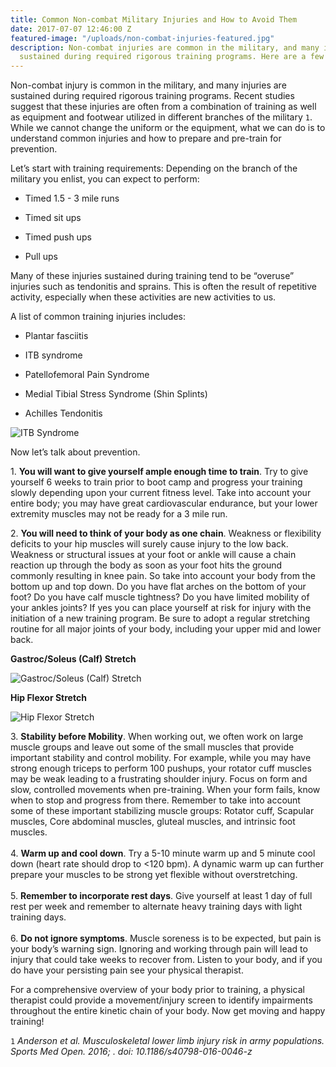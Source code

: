 ```yaml
---
title: Common Non-combat Military Injuries and How to Avoid Them
date: 2017-07-07 12:46:00 Z
featured-image: "/uploads/non-combat-injuries-featured.jpg"
description: Non-combat injuries are common in the military, and many injuries are
  sustained during required rigorous training programs. Here are a few of the oco
---
```


Non-combat injury is common in the military, and many injuries are sustained during required rigorous training programs. Recent studies suggest that these injuries are often from a combination of training as well as equipment and footwear utilized in different branches of the military `1`. While we cannot change the uniform or the equipment, what we can do is to understand common injuries and how to prepare and pre-train for prevention.

Let’s start with training requirements: Depending on the branch of the military you enlist, you can expect to perform:

* Timed 1.5 - 3 mile runs

* Timed sit ups

* Timed push ups

* Pull ups

Many of these injuries sustained during training tend to be “overuse” injuries such as tendonitis and sprains. This is often the result of repetitive activity, especially when these activities are new activities to us.

A list of common training injuries includes:

* Plantar fasciitis

* ITB syndrome

* Patellofemoral Pain Syndrome

* Medial Tibial Stress Syndrome (Shin Splints)

* Achilles Tendonitis

![ITB Syndrome](http://www.moveforwardpt.com/image.axd?id=e192729f-9efb-4892-9ba0-69232234cd32&t=634998932176470000)

Now let’s talk about prevention.

1\. **You will want to give yourself ample enough time to train**.  Try to give yourself 6 weeks to train prior to boot camp and progress your training slowly depending upon your current fitness level.  Take into account your entire body; you may have great cardiovascular endurance, but your lower extremity muscles may not be ready for a 3 mile run.

2\. **You will need to think of your body as one chain**. Weakness or flexibility deficits to your hip muscles will surely cause injury to the low back. Weakness or structural issues at your foot or ankle will cause a chain reaction up through the body as soon as your foot hits the ground commonly resulting in knee pain.  So take into account your body from the bottom up and top down. Do you have flat arches on the bottom of your foot? Do you have calf muscle tightness? Do you have limited mobility of your ankles joints? If yes you can place yourself at risk for injury with the initiation of a new training program.  Be sure to adopt a regular stretching routine for all major joints of your body, including your upper mid and lower back.

**Gastroc/Soleus (Calf) Stretch**


![Gastroc/Soleus (Calf) Stretch](http://www.runningwithhaynes.com/wp-content/upLoads/2012/10/CalfStretches_thumb-e1349879910227.gif)

**Hip Flexor Stretch**


![Hip Flexor Stretch](http://upl.stack.com/wp-content/uploads/2015/11/02170840/Kneeling-Hip-Flexor-Stretch-STACK.png)

3\. **Stability before Mobility**. When working out, we often work on large muscle groups and leave out some of the small muscles that provide important stability and control mobility. For example, while you may have strong enough triceps to perform 100 pushups, your rotator cuff muscles may be weak leading to a frustrating shoulder injury. Focus on form and slow, controlled movements when pre-training. When your form fails, know when to stop and progress from there.  Remember to take into account some of these important stabilizing muscle groups: Rotator cuff, Scapular muscles, Core abdominal muscles, gluteal muscles, and intrinsic foot muscles. \
 \
4\. **Warm up and cool down**. Try a 5-10 minute warm up and 5 minute cool down (heart rate should drop to <120 bpm). A dynamic warm up can further prepare your muscles to be strong yet flexible without overstretching.\
 \
5\. **Remember to incorporate rest days**. Give yourself at least 1 day of full rest per week and remember to alternate heavy training days with light training days. \
 \
6\. **Do not ignore symptoms**. Muscle soreness is to be expected, but pain is your body’s warning sign. Ignoring and working through pain will lead to injury that could take weeks to recover from. Listen to your body, and if you do have your persisting pain see your physical therapist.

For a comprehensive overview of your body prior to training, a physical therapist could provide a movement/injury screen to identify impairments throughout the entire kinetic chain of your body. Now get moving and happy training!

`1` *Anderson et al. Musculoskeletal lower limb injury risk in army populations. Sports Med Open. 2016; . doi:  10.1186/s40798-016-0046-z*